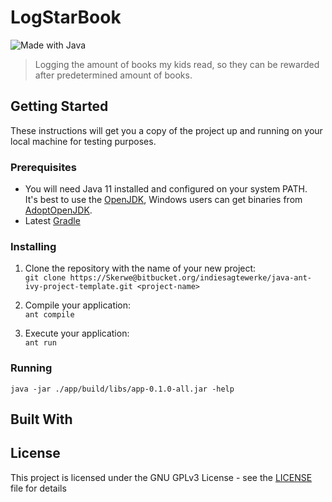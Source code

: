 # LogStarBook

![Made with Java](https://forthebadge.com/images/badges/made-with-java.svg)

> Logging the amount of books my kids read, so they can be rewarded after predetermined amount of books.

## Getting Started

These instructions will get you a copy of the project up and running on your local machine for testing purposes.

### Prerequisites

- You will need Java 11 installed and configured on your system PATH.  
  It's best to use the [OpenJDK][openjdk], Windows users can get binaries from [AdoptOpenJDK][adoptopenjdk].
- Latest [Gradle][gradle]

### Installing

1. Clone the repository with the name of your new project:  
   `git clone https://Skerwe@bitbucket.org/indiesagtewerke/java-ant-ivy-project-template.git <project-name>`

2. Compile your application:  
   `ant compile`

3. Execute your application:  
   `ant run`

### Running

`java -jar ./app/build/libs/app-0.1.0-all.jar -help`

## Built With

## License

This project is licensed under the GNU GPLv3 License - see the [LICENSE](LICENSE) file for details

[openjdk]: https://openjdk.java.net/
[adoptopenjdk]: https://adoptopenjdk.net/
[gradle]: https://gradle.org/
[junit5]: https://junit.org/junit5/
